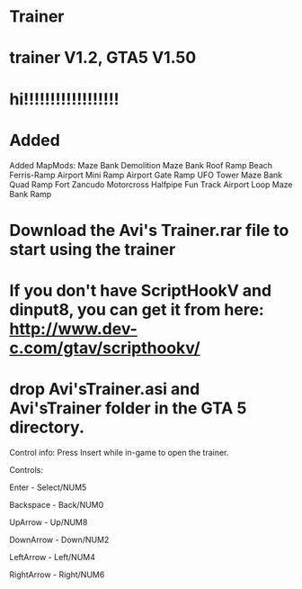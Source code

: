 # Trainer
# trainer V1.2, GTA5 V1.50

# hi!!!!!!!!!!!!!!!!!!


# Added 
Added MapMods:
Maze
Bank Demolition
Maze Bank Roof Ramp
Beach Ferris-Ramp
Airport Mini Ramp
Airport Gate Ramp
UFO Tower
Maze Bank Quad Ramp
Fort Zancudo Motorcross
Halfpipe Fun Track
Airport Loop
Maze Bank Ramp




# Download the Avi's Trainer.rar file to start using the trainer
# If you don't have ScriptHookV and dinput8, you can get it from here: http://www.dev-c.com/gtav/scripthookv/

# drop Avi'sTrainer.asi and Avi'sTrainer folder in the GTA 5 directory.

Control info:
Press Insert while in-game to open the trainer. 

Controls:

Enter - Select/NUM5

Backspace - Back/NUM0

UpArrow - Up/NUM8

DownArrow - Down/NUM2

LeftArrow - Left/NUM4

RightArrow - Right/NUM6
